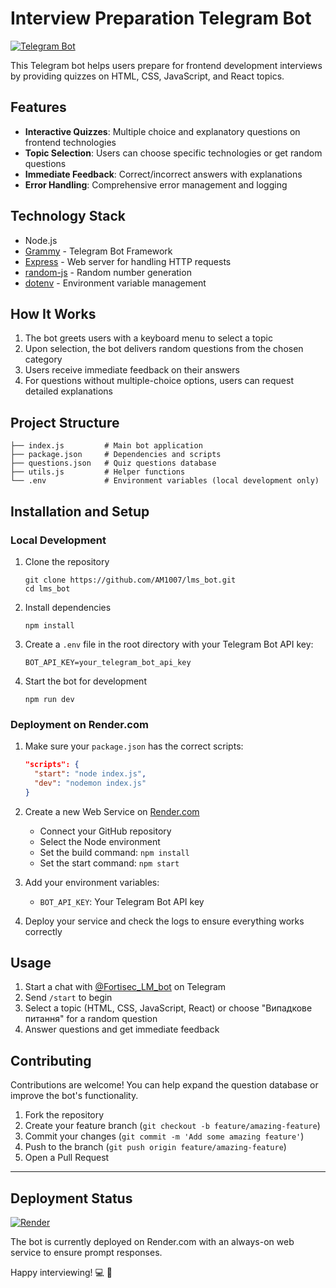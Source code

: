 # Interview Preparation Telegram Bot

[![Telegram Bot](https://img.shields.io/badge/Telegram-Bot-blue?logo=telegram)](https://t.me/Fortisec_LM_bot)

This Telegram bot helps users prepare for frontend development interviews by providing quizzes on HTML, CSS, JavaScript, and React topics.

## Features

- **Interactive Quizzes**: Multiple choice and explanatory questions on frontend technologies
- **Topic Selection**: Users can choose specific technologies or get random questions
- **Immediate Feedback**: Correct/incorrect answers with explanations
- **Error Handling**: Comprehensive error management and logging

## Technology Stack

- Node.js
- [Grammy](https://grammy.dev/) - Telegram Bot Framework
- [Express](https://expressjs.com/) - Web server for handling HTTP requests
- [random-js](https://www.npmjs.com/package/random-js) - Random number generation
- [dotenv](https://www.npmjs.com/package/dotenv) - Environment variable management

## How It Works

1. The bot greets users with a keyboard menu to select a topic
2. Upon selection, the bot delivers random questions from the chosen category
3. Users receive immediate feedback on their answers
4. For questions without multiple-choice options, users can request detailed explanations

## Project Structure

```
├── index.js         # Main bot application
├── package.json     # Dependencies and scripts
├── questions.json   # Quiz questions database
├── utils.js         # Helper functions
└── .env             # Environment variables (local development only)
```

## Installation and Setup

### Local Development

1. Clone the repository

   ```
   git clone https://github.com/AM1007/lms_bot.git
   cd lms_bot
   ```

2. Install dependencies

   ```
   npm install
   ```

3. Create a `.env` file in the root directory with your Telegram Bot API key:

   ```
   BOT_API_KEY=your_telegram_bot_api_key
   ```

4. Start the bot for development
   ```
   npm run dev
   ```

### Deployment on Render.com

1. Make sure your `package.json` has the correct scripts:

   ```json
   "scripts": {
     "start": "node index.js",
     "dev": "nodemon index.js"
   }
   ```

2. Create a new Web Service on [Render.com](https://render.com/)

   - Connect your GitHub repository
   - Select the Node environment
   - Set the build command: `npm install`
   - Set the start command: `npm start`

3. Add your environment variables:

   - `BOT_API_KEY`: Your Telegram Bot API key

4. Deploy your service and check the logs to ensure everything works correctly

## Usage

1. Start a chat with [@Fortisec_LM_bot](https://t.me/Fortisec_LM_bot) on Telegram
2. Send `/start` to begin
3. Select a topic (HTML, CSS, JavaScript, React) or choose "Випадкове питання" for a random question
4. Answer questions and get immediate feedback

## Contributing

Contributions are welcome! You can help expand the question database or improve the bot's functionality.

1. Fork the repository
2. Create your feature branch (`git checkout -b feature/amazing-feature`)
3. Commit your changes (`git commit -m 'Add some amazing feature'`)
4. Push to the branch (`git push origin feature/amazing-feature`)
5. Open a Pull Request

---

## Deployment Status

[![Render](https://img.shields.io/badge/Render-Deployed-success)](https://render.com)

The bot is currently deployed on Render.com with an always-on web service to ensure prompt responses.

Happy interviewing! 💻 🚀
